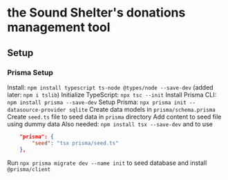 # the Sound Shelter's donations management tool

## Setup

### Prisma Setup

Install: `npm install typescript ts-node @types/node --save-dev`
(added later: `npm i tslib`)
Initialize TypeScript: `npx tsc --init`
Install Prisma CLI: `npm install prisma --save-dev`
Setup Prisma: `npx prisma init --datasource-provider sqlite`
Create data models in `prisma/schema.prisma`
Create `seed.ts` file to seed data in `prisma` directory
Add content to seed file using dummy data
Also needed: `npm install tsx --save-dev` and to use

```json
	"prisma": {
		"seed": "tsx prisma/seed.ts"
	},
```

<!--I believe this^ solves a SvelteKit issue regarding TypeScript, the prisma guide for Svelte uses `"seed": "ts-node prisma/seed.ts"` -->

Run `npx prisma migrate dev --name init` to seed database and install `@prisma/client`
